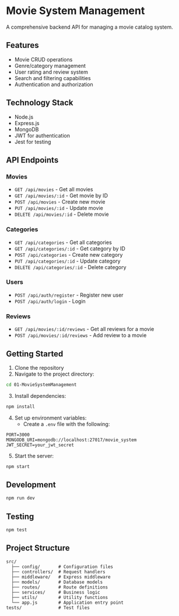 # Movie System Management

A comprehensive backend API for managing a movie catalog system.

## Features

- Movie CRUD operations
- Genre/category management
- User rating and review system
- Search and filtering capabilities
- Authentication and authorization

## Technology Stack

- Node.js
- Express.js
- MongoDB
- JWT for authentication
- Jest for testing

## API Endpoints

### Movies
- `GET /api/movies` - Get all movies
- `GET /api/movies/:id` - Get movie by ID
- `POST /api/movies` - Create new movie
- `PUT /api/movies/:id` - Update movie
- `DELETE /api/movies/:id` - Delete movie

### Categories
- `GET /api/categories` - Get all categories
- `GET /api/categories/:id` - Get category by ID
- `POST /api/categories` - Create new category
- `PUT /api/categories/:id` - Update category
- `DELETE /api/categories/:id` - Delete category

### Users
- `POST /api/auth/register` - Register new user
- `POST /api/auth/login` - Login

### Reviews
- `GET /api/movies/:id/reviews` - Get all reviews for a movie
- `POST /api/movies/:id/reviews` - Add review to a movie

## Getting Started

1. Clone the repository
2. Navigate to the project directory:
```bash
cd 01-MovieSystemManagement
```
3. Install dependencies:
```bash
npm install
```
4. Set up environment variables:
   - Create a `.env` file with the following:
```
PORT=3000
MONGODB_URI=mongodb://localhost:27017/movie_system
JWT_SECRET=your_jwt_secret
```
5. Start the server:
```bash
npm start
```

## Development

```bash
npm run dev
```

## Testing

```bash
npm test
```

## Project Structure

```
src/
  ├── config/       # Configuration files
  ├── controllers/  # Request handlers
  ├── middleware/   # Express middleware
  ├── models/       # Database models
  ├── routes/       # Route definitions
  ├── services/     # Business logic
  ├── utils/        # Utility functions
  └── app.js        # Application entry point
tests/              # Test files
```
